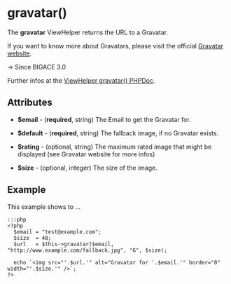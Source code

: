 # gravatar()

The **gravatar** ViewHelper returns the URL to a Gravatar.

If you want to know more about Gravatars, please visit the official [Gravatar website](http://gravatar.com/).

-> Since BIGACE 3.0

Further infos at the [ViewHelper gravatar() PHPDoc](http://api.bigace-cms.com/latest/Bigace_Zend/View_Helper/Bigace_Zend_View_Helper_Gravatar.html).

## Attributes


*  **$email** - (__required__, string)
    The Email to get the Gravatar for.

*  **$default** - (__required__, string)
    The fallback image, if no Gravatar exists.

*  **$rating** - (optional, string)
    The maximum rated image that might be displayed (see Gravatar website for more infos)

*  **$size** - (optional, integer)
    The size of the image.
    
## Example

This example shows to ...

	:::php
	<?php
	  $email = "test@example.com";
	  $size  = 48;
	  $url   = $this->gravatar($email, "http://www.example.com/fallback.jpg", "G", $size);
	  
	  echo `<img src="'.$url.'" alt="Gravatar for '.$email.'" border="0" width="'.$size.'" />`;
	?>


